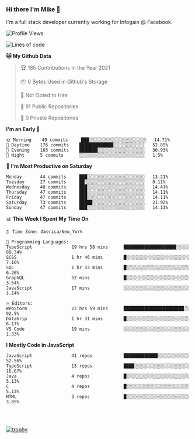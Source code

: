 ### Hi there I'm Mike 👋
I'm a full stack developer currently working for Infogain @ Facebook.

<!--START_SECTION:waka-->
![Profile Views](http://img.shields.io/badge/Profile%20Views-0-blue)

![Lines of code](https://img.shields.io/badge/From%20Hello%20World%20I%27ve%20Written-1.2%20million%20lines%20of%20code-blue)

**🐱 My Github Data** 

> 🏆 185 Contributions in the Year 2021
 > 
> 📦 0 Bytes Used in Github's Storage 
 > 
> 🚫 Not Opted to Hire
 > 
> 📜 91 Public Repositories 
 > 
> 🔑 0 Private Repositories  
 > 
**I'm an Early 🐤** 

```text
🌞 Morning    49 commits     ███░░░░░░░░░░░░░░░░░░░░░░   14.71% 
🌆 Daytime    176 commits    █████████████░░░░░░░░░░░░   52.85% 
🌃 Evening    103 commits    ███████░░░░░░░░░░░░░░░░░░   30.93% 
🌙 Night      5 commits      ░░░░░░░░░░░░░░░░░░░░░░░░░   1.5%

```
📅 **I'm Most Productive on Saturday** 

```text
Monday       44 commits     ███░░░░░░░░░░░░░░░░░░░░░░   13.21% 
Tuesday      27 commits     ██░░░░░░░░░░░░░░░░░░░░░░░   8.11% 
Wednesday    48 commits     ███░░░░░░░░░░░░░░░░░░░░░░   14.41% 
Thursday     47 commits     ███░░░░░░░░░░░░░░░░░░░░░░   14.11% 
Friday       47 commits     ███░░░░░░░░░░░░░░░░░░░░░░   14.11% 
Saturday     73 commits     █████░░░░░░░░░░░░░░░░░░░░   21.92% 
Sunday       47 commits     ███░░░░░░░░░░░░░░░░░░░░░░   14.11%

```


📊 **This Week I Spent My Time On** 

```text
⌚︎ Time Zone: America/New_York

💬 Programming Languages: 
TypeScript               19 hrs 58 mins      ████████████████████░░░░░   80.34% 
SCSS                     1 hr 46 mins        █░░░░░░░░░░░░░░░░░░░░░░░░   7.16% 
SQL                      1 hr 33 mins        █░░░░░░░░░░░░░░░░░░░░░░░░   6.26% 
GraphQL                  52 mins             █░░░░░░░░░░░░░░░░░░░░░░░░   3.54% 
JavaScript               17 mins             ░░░░░░░░░░░░░░░░░░░░░░░░░   1.14%

🔥 Editors: 
WebStorm                 22 hrs 59 mins      ███████████████████████░░   92.5% 
DataGrip                 1 hr 31 mins        █░░░░░░░░░░░░░░░░░░░░░░░░   6.17% 
VS Code                  19 mins             ░░░░░░░░░░░░░░░░░░░░░░░░░   1.33%

```

**I Mostly Code in JavaScript** 

```text
JavaScript               41 repos            █████████████░░░░░░░░░░░░   52.56% 
TypeScript               13 repos            ████░░░░░░░░░░░░░░░░░░░░░   16.67% 
Java                     4 repos             █░░░░░░░░░░░░░░░░░░░░░░░░   5.13% 
C                        4 repos             █░░░░░░░░░░░░░░░░░░░░░░░░   5.13% 
HTML                     3 repos             █░░░░░░░░░░░░░░░░░░░░░░░░   3.85%

```



<!--END_SECTION:waka-->

##### &nbsp;
[![trophy](https://github-profile-trophy.vercel.app/?username=uptonm&theme=dracula)](https://github.com/ryo-ma/github-profile-trophy)

